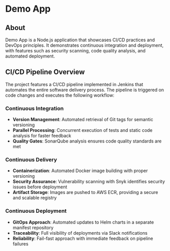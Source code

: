 # Demo App

## About

Demo App is a Node.js application that showcases CI/CD practices and DevOps principles. It demonstrates continuous integration and deployment, with features such as security scanning, code quality analysis, and automated deployment.

## CI/CD Pipeline Overview

The project features a CI/CD pipeline implemented in Jenkins that automates the entire software delivery process. The pipeline is triggered on code changes and executes the following workflow:

### Continuous Integration

- **Version Management**: Automated retrieval of Git tags for semantic versioning
- **Parallel Processing**: Concurrent execution of tests and static code analysis for faster feedback
- **Quality Gates**: SonarQube analysis ensures code quality standards are met

### Continuous Delivery

- **Containerization**: Automated Docker image building with proper versioning
- **Security Assurance**: Vulnerability scanning with Snyk identifies security issues before deployment
- **Artifact Storage**: Images are pushed to AWS ECR, providing a secure and scalable registry

### Continuous Deployment

- **GitOps Approach**: Automated updates to Helm charts in a separate manifest repository
- **Traceability**: Full visibility of deployments via Slack notifications
- **Reliability**: Fail-fast approach with immediate feedback on pipeline failures
